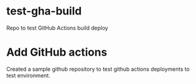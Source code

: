 # test-gha-build
Repo to test GitHub Actions build deploy

# Add GitHub actions

Created a sample github repository to test github actions deployments to test environment.

